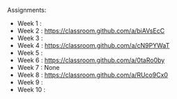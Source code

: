 
Assignments:
- Week 1 : 
- Week 2 : https://classroom.github.com/a/biAVsEcC
- Week 3 : 
- Week 4 :  https://classroom.github.com/a/cN9PYWaT
- Week 5 : 
- Week 6 : https://classroom.github.com/a/0taRo0by
- Week 7 : None
- Week 8 : https://classroom.github.com/a/RUco9Cx0
- Week 9 : 
- Week 10 : 
